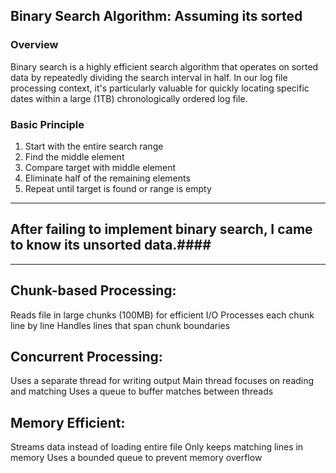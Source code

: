 ## Binary Search Algorithm: Assuming its sorted 

### Overview
Binary search is a highly efficient search algorithm that operates on sorted data by repeatedly dividing the search interval in half. In our log file processing context, it's particularly valuable for quickly locating specific dates within a large (1TB) chronologically ordered log file.

### Basic Principle
1. Start with the entire search range
2. Find the middle element
3. Compare target with middle element
4. Eliminate half of the remaining elements
5. Repeat until target is found or range is empty

--------------------------------
## After failing to implement binary search, I came to know its unsorted data.####
--------------------------------

## Chunk-based Processing:
Reads file in large chunks (100MB) for efficient I/O
Processes each chunk line by line
Handles lines that span chunk boundaries
## Concurrent Processing:
Uses a separate thread for writing output
Main thread focuses on reading and matching
Uses a queue to buffer matches between threads
## Memory Efficient:
Streams data instead of loading entire file
Only keeps matching lines in memory
Uses a bounded queue to prevent memory overflow


